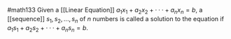 #math133 
Given a [[Linear Equation]] $a_1x_1 +a_2x_2 +···+a_nx_n = b$, a [[sequence]] $s_1, s_2, ..., s_n$ of $n$ numbers is called a solution to the equation if $a_1s_1 +a_2s_2 +···+a_ns_n = b$.